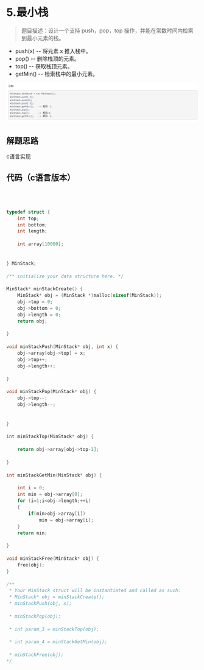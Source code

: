 # 5.最小栈

>题目描述：设计一个支持 push，pop，top 操作，并能在常数时间内检索到最小元素的栈。

+ push(x) -- 将元素 x 推入栈中。
+ pop() -- 删除栈顶的元素。
+ top() -- 获取栈顶元素。
+ getMin() -- 检索栈中的最小元素。

![示例](images\队列&栈_5.png)


## 解题思路
c语言实现

## 代码（c语言版本）

```c



typedef struct {
    int top;
    int bottom;
    int length;

    int array[10000];
    
    
} MinStack;

/** initialize your data structure here. */

MinStack* minStackCreate() {
    MinStack* obj = (MinStack *)malloc(sizeof(MinStack));
    obj->top = 0;
    obj->bottom = 0;
    obj->length = 0;
    return obj;
    
}

void minStackPush(MinStack* obj, int x) {
    obj->array[obj->top] = x;
    obj->top++; 
    obj->length++;
   
}

void minStackPop(MinStack* obj) {
    obj->top--;
    obj->length--;
    
  
}

int minStackTop(MinStack* obj) {
    
    return obj->array[obj->top-1];
  
}

int minStackGetMin(MinStack* obj) {
    
    int i = 0;
    int min = obj->array[0];
    for (i=1;i<obj->length;++i)
    {
        if(min>obj->array[i])
            min = obj->array[i];
    }
    return min;
  
}

void minStackFree(MinStack* obj) {
    free(obj);
}

/**
 * Your MinStack struct will be instantiated and called as such:
 * MinStack* obj = minStackCreate();
 * minStackPush(obj, x);
 
 * minStackPop(obj);
 
 * int param_3 = minStackTop(obj);
 
 * int param_4 = minStackGetMin(obj);
 
 * minStackFree(obj);
*/
```
